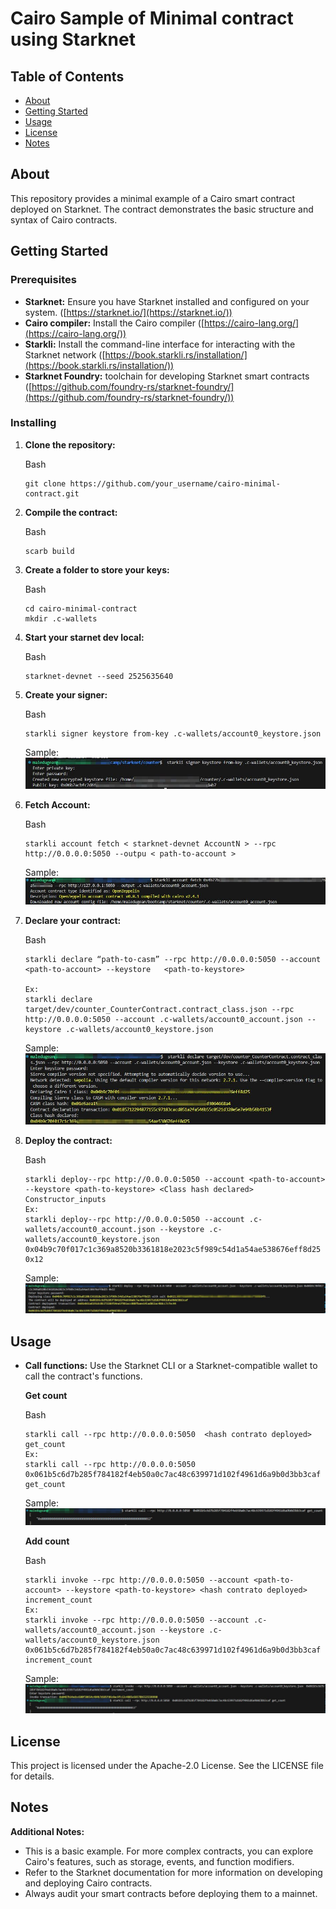 # Cairo Sample of Minimal contract using Starknet

## Table of Contents

-   [About](#about)
-   [Getting Started](#getting_started)
-   [Usage](#usage)
-   [License](#license)
-   [Notes](#notes)

## About <a name = "about"></a>

This repository provides a minimal example of a Cairo smart contract deployed on Starknet. The contract demonstrates the basic structure and syntax of Cairo contracts.

## Getting Started <a name = "getting_started"></a>

### Prerequisites

-   **Starknet:** Ensure you have Starknet installed and configured on your system. ([https://starknet.io/](https://starknet.io/))
-   **Cairo compiler:** Install the Cairo compiler ([https://cairo-lang.org/](https://cairo-lang.org/))
-   **Starkli:** Install the command-line interface for interacting with the Starknet network ([https://book.starkli.rs/installation/](https://book.starkli.rs/installation/))
-   **Starknet Foundry:** toolchain for developing Starknet smart contracts ([https://github.com/foundry-rs/starknet-foundry/](https://github.com/foundry-rs/starknet-foundry/))

### Installing

1.  **Clone the repository:**

    Bash

        git clone https://github.com/your_username/cairo-minimal-contract.git

2.  **Compile the contract:**

    Bash

        scarb build

3.  **Create a folder to store your keys:**

    Bash

        cd cairo-minimal-contract
        mkdir .c-wallets

4.  **Start your starnet dev local:**

    Bash

        starknet-devnet --seed 2525635640

5.  **Create your signer:**

    Bash

        starkli signer keystore from-key .c-wallets/account0_keystore.json

    Sample:
    ![Create your signer sample](docs/img/save_key_sample.jpg)

6.  **Fetch Account:**

    Bash

        starkli account fetch < starknet-devnet AccountN > --rpc http://0.0.0.0:5050 --outpu < path-to-account >

    Sample:
    ![Fetch Account sample](docs/img/account_fetch.jpg)

7.  **Declare your contract:**

    Bash

        starkli declare “path-to-casm” --rpc http://0.0.0.0:5050 --account <path-to-account> --keystore   <path-to-keystore>

        Ex:
        starkli declare target/dev/counter_CounterContract.contract_class.json --rpc http://0.0.0.0:5050 --account .c-wallets/account0_account.json --keystore .c-wallets/account0_keystore.json

    Sample:
    ![Fetch Account sample](docs/img/declared_contract.jpg)

8.  **Deploy the contract:**

    Bash

        starkli deploy--rpc http://0.0.0.0:5050 --account <path-to-account> --keystore <path-to-keystore> <Class hash declared> Constructor_inputs
        Ex:
        starkli deploy--rpc http://0.0.0.0:5050 --account .c-wallets/account0_account.json --keystore .c-wallets/account0_keystore.json 0x04b9c70f017c1c369a8520b3361818e2023c5f989c54d1a54ae538676eff8d25 0x12

    Sample:
    ![Fetch Account sample](docs/img/contract_deploy.jpg)

## Usage <a name = "usage"></a>

-   **Call functions:** Use the Starknet CLI or a Starknet-compatible wallet to call the contract's functions.

    **Get count**

    Bash

        starkli call --rpc http://0.0.0.0:5050  <hash contrato deployed> get_count
        Ex:
        starkli call --rpc http://0.0.0.0:5050  0x061b5c6d7b285f784182f4eb50a0c7ac48c639971d102f4961d6a9b0d3bb3caf get_count

    Sample:
    ![FGet count sample](docs/img/get_count.jpg)

    **Add count**

    Bash

        starkli invoke --rpc http://0.0.0.0:5050 --account <path-to-account> --keystore <path-to-keystore> <hash contrato deployed> increment_count
        Ex:
        starkli invoke --rpc http://0.0.0.0:5050 --account .c-wallets/account0_account.json --keystore .c-wallets/account0_keystore.json  0x061b5c6d7b285f784182f4eb50a0c7ac48c639971d102f4961d6a9b0d3bb3caf increment_count

    Sample:
    ![Add count sample](docs/img/count_increment.jpg)

## License <a name = "license"></a>

This project is licensed under the Apache-2.0 License. See the LICENSE file for details.

## Notes <a name = "notes"></a>

**Additional Notes:**

-   This is a basic example. For more complex contracts, you can explore Cairo's features, such as storage, events, and function modifiers.
-   Refer to the Starknet documentation for more information on developing and deploying Cairo contracts.
-   Always audit your smart contracts before deploying them to a mainnet.
